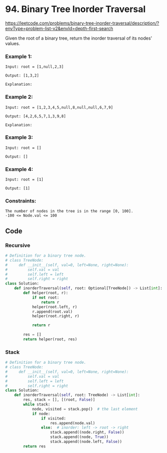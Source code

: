 # 94. Binary Tree Inorder Traversal
https://leetcode.com/problems/binary-tree-inorder-traversal/description/?envType=problem-list-v2&envId=depth-first-search

Given the root of a binary tree, return the inorder traversal of its nodes' values.

### Example 1:

```
Input: root = [1,null,2,3]

Output: [1,3,2]

Explanation:

```

### Example 2:

```
Input: root = [1,2,3,4,5,null,8,null,null,6,7,9]

Output: [4,2,6,5,7,1,3,9,8]

Explanation:

```

### Example 3:

```
Input: root = []

Output: []

```

### Example 4:

```
Input: root = [1]

Output: [1]
```

### Constraints:

```
The number of nodes in the tree is in the range [0, 100].
-100 <= Node.val <= 100
```

## Code

### Recursive

```python
# Definition for a binary tree node.
# class TreeNode:
#     def __init__(self, val=0, left=None, right=None):
#         self.val = val
#         self.left = left
#         self.right = right
class Solution:
    def inorderTraversal(self, root: Optional[TreeNode]) -> List[int]:        
        def helper(root, r):
            if not root:
                return r
            helper(root.left, r)
            r.append(root.val)
            helper(root.right, r)

            return r
        
        res = []
        return helper(root, res)
```

### Stack

```python
# Definition for a binary tree node.
# class TreeNode:
#     def __init__(self, val=0, left=None, right=None):
#         self.val = val
#         self.left = left
#         self.right = right
class Solution:
    def inorderTraversal(self, root: TreeNode) -> List[int]:
        res, stack = [], [(root, False)]
        while stack:
            node, visited = stack.pop()  # the last element
            if node:
                if visited:
                    res.append(node.val)
                else:  # inorder: left -> root -> right
                    stack.append((node.right, False))
                    stack.append((node, True))
                    stack.append((node.left, False))
        return res
```